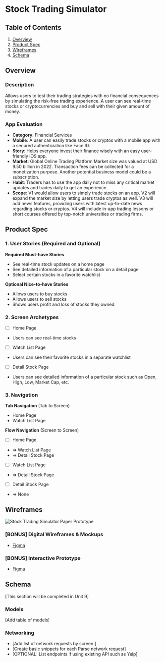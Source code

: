 # Stock Trading Simulator

## Table of Contents

1. [Overview](#Overview)
2. [Product Spec](#Product-Spec)
3. [Wireframes](#Wireframes)
4. [Schema](#Schema)

## Overview

### Description

Allows users to test their trading strategies with no financial consequences by simulating the risk-free trading experience. A user can see real-time stocks or cryptocurrencies and buy and sell with their given amount of money.

### App Evaluation

- **Category**: Financial Services
- **Mobile**: A user can easily trade stocks or cryptos with a mobile app with a secured authenticiation like Face ID.
- **Story**: Helps everyone invest their finance wisely with an easy user-friendly iOS app.
- **Market**: Global Online Trading Platform Market size was valued at USD 9.50 billion in 2022. Transaction fees can be collected for a monetization purpose. Another potential business model could be a subscription.
- **Habit**: Traders has to use the app daily not to miss any critical market updates and trades daily to get an experience.
- **Scope**: V1 would allow users to simply trade stocks on an app. V2 will expand the market size by letting users trade cryptos as well. V3 will add news features, providing users with latest up-to-date news regarding stocks or cryptos. V4 will include in-app trading lessons or short courses offered by top-notch universities or trading firms.

## Product Spec

### 1. User Stories (Required and Optional)

**Required Must-have Stories**

- See real-time stock updates on a home page
- See detailed information of a particular stock on a detail page
- Select certain stocks in a favorite watchlist

**Optional Nice-to-have Stories**

- Allows users to buy stocks
- Allows users to sell stocks
- Shows users profit and loss of stocks they owned

### 2. Screen Archetypes

- [ ] Home Page
- Users can see real-time stocks

- [ ] Watch List Page
- Users can see their favorite stocks in a separate watchlist

- [ ] Detail Stock Page
- Users can see detailed information of a particular stock such as Open, High, Low, Market Cap, etc.

### 3. Navigation

**Tab Navigation** (Tab to Screen)

- Home Page
- Watch List Page

**Flow Navigation** (Screen to Screen)

- [ ] Home Page
- => Watch List Page
- => Detail Stock Page

- [ ] Watch List Page
- => Detail Stock Page

- [ ] Detail Stock Page
- => None

## Wireframes

![Stock Trading Simulator Paper Prototype](https://github.com/i-am-nolan25/Stock-Trading-Simulator/assets/113712250/fe2013f1-380e-4ffb-9e7a-6e91d33155eb)

### [BONUS] Digital Wireframes & Mockups
- [Figma](https://www.figma.com/file/H2WbVmgBXrxCYSx8kANSDd/Stock-Trading-Simulator?type=design&node-id=0%3A1&mode=design&t=FOfEpMZUSdp5Mzni-1)

### [BONUS] Interactive Prototype
- [Figma](https://www.figma.com/file/H2WbVmgBXrxCYSx8kANSDd/Stock-Trading-Simulator?type=design&node-id=0%3A1&mode=design&t=FOfEpMZUSdp5Mzni-1)
  
## Schema 

[This section will be completed in Unit 9]

### Models

[Add table of models]

### Networking

- [Add list of network requests by screen ]
- [Create basic snippets for each Parse network request]
- [OPTIONAL: List endpoints if using existing API such as Yelp]
